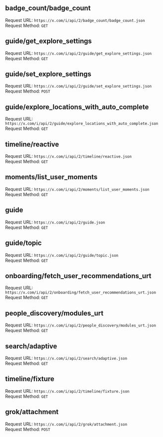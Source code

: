 ## badge_count/badge_count<br>
Request URL: `https://x.com/i/api/2/badge_count/badge_count.json`<br>
Request Method: `GET`<br>
## guide/get_explore_settings<br>
Request URL: `https://x.com/i/api/2/guide/get_explore_settings.json`<br>
Request Method: `GET`<br>
## guide/set_explore_settings<br>
Request URL: `https://x.com/i/api/2/guide/set_explore_settings.json`<br>
Request Method: `POST`<br>
## guide/explore_locations_with_auto_complete<br>
Request URL: `https://x.com/i/api/2/guide/explore_locations_with_auto_complete.json`<br>
Request Method: `GET`<br>
## timeline/reactive<br>
Request URL: `https://x.com/i/api/2/timeline/reactive.json`<br>
Request Method: `GET`<br>
## moments/list_user_moments<br>
Request URL: `https://x.com/i/api/2/moments/list_user_moments.json`<br>
Request Method: `GET`<br>
## guide<br>
Request URL: `https://x.com/i/api/2/guide.json`<br>
Request Method: `GET`<br>
## guide/topic<br>
Request URL: `https://x.com/i/api/2/guide/topic.json`<br>
Request Method: `GET`<br>
## onboarding/fetch_user_recommendations_urt<br>
Request URL: `https://x.com/i/api/2/onboarding/fetch_user_recommendations_urt.json`<br>
Request Method: `GET`<br>
## people_discovery/modules_urt<br>
Request URL: `https://x.com/i/api/2/people_discovery/modules_urt.json`<br>
Request Method: `GET`<br>
## search/adaptive<br>
Request URL: `https://x.com/i/api/2/search/adaptive.json`<br>
Request Method: `GET`<br>
## timeline/fixture<br>
Request URL: `https://x.com/i/api/2/timeline/fixture.json`<br>
Request Method: `GET`<br>
## grok/attachment<br>
Request URL: `https://x.com/i/api/2/grok/attachment.json`<br>
Request Method: `POST`<br>
